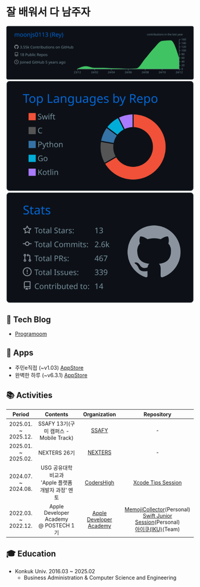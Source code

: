# 잘 배워서 다 남주자

![](https://raw.githubusercontent.com/moonjs0113/moonjs0113/main/profile-summary-card-output/github_dark/0-profile-details.svg)
![](https://raw.githubusercontent.com/moonjs0113/moonjs0113/main/profile-summary-card-output/github_dark/1-repos-per-language.svg)
![](https://raw.githubusercontent.com/moonjs0113/moonjs0113/main/profile-summary-card-output/github_dark/3-stats.svg)

## 📄 Tech Blog
- [Programoom](https://littlemoom.tistory.com/)

## 📱 Apps
- 주민e직접 (~v1.03) [AppStore](https://apps.apple.com/kr/app/id1610485313)
- 완벽한 하루 (~v6.3.1) [AppStore](https://apps.apple.com/kr/app/id1525540474)

## 📚 Activities
| Period | Contents | Organization | Repository |
|:-:|:-:|:-:|:-:|
|2025.01. ~<br>2025.12.|SSAFY 13기(구미 캠퍼스 - Mobile Track)|[SSAFY](https://www.ssafy.com)| - |
|2025.01. ~<br>2025.02.|NEXTERS 26기|[NEXTERS](https://nexters.co.kr/)| - |
|2024.07. ~<br>2024.08.|USG 공유대학 비교과<br>'Apple 플랫폼 개발자 과정' 멘토|[CodersHigh](https://github.com/ProjectInTheClass)|[Xcode Tips Session](https://github.com/moonjs0113/2024_Summer_XcodeTips)|
|2022.03. ~<br>2022.12.|Apple Developer Academy<br>@ POSTECH 1기|[Apple Developer Academy](https://developeracademy.postech.ac.kr)|[MemojiCollector](https://github.com/moonjs0113/MemojiCollector)(Personal)<br>[Swift Junior Session](https://github.com/moonjs0113/SwiftJuniorSession)(Personal)<br>[아이쿠(IKU)](https://github.com/moonjs0113/MacC-Team-IKU)(Team)|

## 🎓 Education
- Konkuk Univ. 2016.03 ~ 2025.02
  - Business Administration & Computer Science and Engineering
